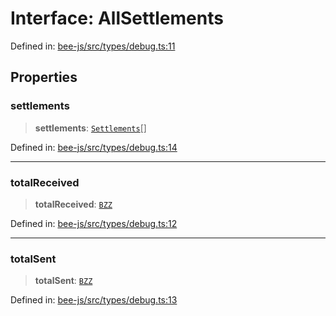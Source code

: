 # Interface: AllSettlements

Defined in: [bee-js/src/types/debug.ts:11](https://github.com/ethersphere/bee-js/blob/3abbe2b1b264d6b586511a56e93badb2236bd09d/src/types/debug.ts#L11)

## Properties

### settlements

> **settlements**: [`Settlements`](Settlements.md)[]

Defined in: [bee-js/src/types/debug.ts:14](https://github.com/ethersphere/bee-js/blob/3abbe2b1b264d6b586511a56e93badb2236bd09d/src/types/debug.ts#L14)

***

### totalReceived

> **totalReceived**: [`BZZ`](../classes/BZZ.md)

Defined in: [bee-js/src/types/debug.ts:12](https://github.com/ethersphere/bee-js/blob/3abbe2b1b264d6b586511a56e93badb2236bd09d/src/types/debug.ts#L12)

***

### totalSent

> **totalSent**: [`BZZ`](../classes/BZZ.md)

Defined in: [bee-js/src/types/debug.ts:13](https://github.com/ethersphere/bee-js/blob/3abbe2b1b264d6b586511a56e93badb2236bd09d/src/types/debug.ts#L13)
